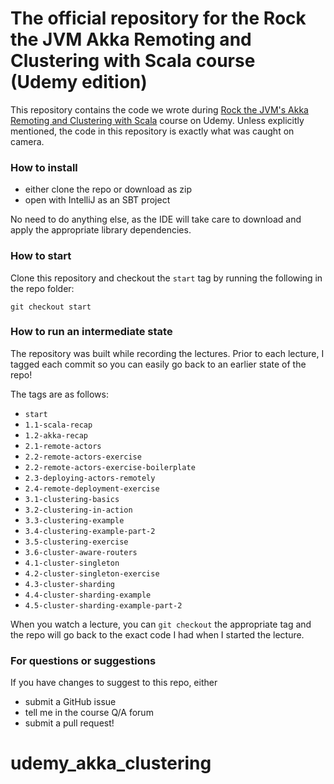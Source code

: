 # The official repository for the Rock the JVM Akka Remoting and Clustering with Scala course (Udemy edition)

This repository contains the code we wrote during  [Rock the JVM's Akka Remoting and Clustering with Scala](https://www.udemy.com/akka-remoting-clustering) course on Udemy. Unless explicitly mentioned, the code in this repository is exactly what was caught on camera.

### How to install
- either clone the repo or download as zip
- open with IntelliJ as an SBT project

No need to do anything else, as the IDE will take care to download and apply the appropriate library dependencies.

### How to start

Clone this repository and checkout the `start` tag by running the following in the repo folder:

```
git checkout start
```

### How to run an intermediate state

The repository was built while recording the lectures. Prior to each lecture, I tagged each commit so you can easily go back to an earlier state of the repo!

The tags are as follows:

* `start`
* `1.1-scala-recap`
* `1.2-akka-recap`
* `2.1-remote-actors`
* `2.2-remote-actors-exercise`
* `2.2-remote-actors-exercise-boilerplate`
* `2.3-deploying-actors-remotely`
* `2.4-remote-deployment-exercise`
* `3.1-clustering-basics`
* `3.2-clustering-in-action`
* `3.3-clustering-example`
* `3.4-clustering-example-part-2`
* `3.5-clustering-exercise`
* `3.6-cluster-aware-routers`
* `4.1-cluster-singleton`
* `4.2-cluster-singleton-exercise`
* `4.3-cluster-sharding`
* `4.4-cluster-sharding-example`
* `4.5-cluster-sharding-example-part-2`

When you watch a lecture, you can `git checkout` the appropriate tag and the repo will go back to the exact code I had when I started the lecture.

### For questions or suggestions

If you have changes to suggest to this repo, either
- submit a GitHub issue
- tell me in the course Q/A forum
- submit a pull request!

# udemy_akka_clustering
